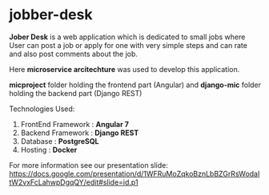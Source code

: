 # jobber-desk
<b>Jober Desk</b> is a web application which is dedicated to small jobs where User can post a job or apply for one with very simple steps and can rate and also post comments about the job.

Here <b>microservice arcitechture</b> was used to develop this application.

<b>micproject</b> folder holding the frontend part (Angular) and <b>django-mic</b> folder holding the backend part (Django REST)

Technologies Used:
1. FrontEnd Framework :  <b>Angular 7</b>
2. Backend Framework : <b>Django REST</b>
3. Database : <b>PostgreSQL</b>
4. Hosting : <b>Docker</b>

For more information see our presentation slide: https://docs.google.com/presentation/d/1WFRuMoZqkoBznLbBZGrRsWodaItW2vxFcLahwpDgqQY/edit#slide=id.p1
